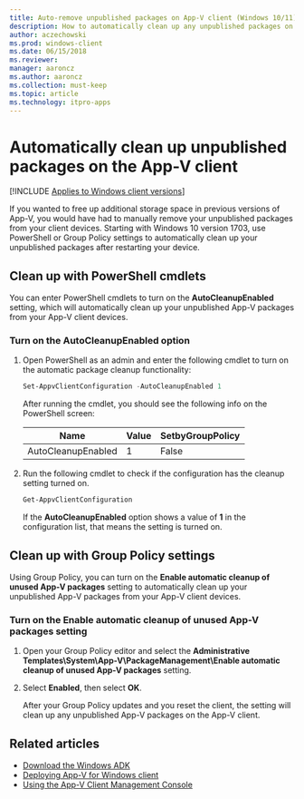 ```yaml
---
title: Auto-remove unpublished packages on App-V client (Windows 10/11)
description: How to automatically clean up any unpublished packages on your App-V client devices.
author: aczechowski
ms.prod: windows-client
ms.date: 06/15/2018
ms.reviewer: 
manager: aaroncz
ms.author: aaroncz
ms.collection: must-keep
ms.topic: article
ms.technology: itpro-apps
---
```

# Automatically clean up unpublished packages on the App-V client

[!INCLUDE [Applies to Windows client versions](../includes/applies-to-windows-client-versions.md)]

If you wanted to free up additional storage space in previous versions of App-V, you would have had to manually remove your unpublished packages from your client devices. Starting with Windows 10 version 1703, use PowerShell or Group Policy settings to automatically clean up your unpublished packages after restarting your device.

## Clean up with PowerShell cmdlets

You can enter PowerShell cmdlets to turn on the **AutoCleanupEnabled** setting, which will automatically clean up your unpublished App-V packages from your App-V client devices.

### Turn on the AutoCleanupEnabled option

1. Open PowerShell as an admin and enter the following cmdlet to turn on the automatic package cleanup functionality:

    ```PowerShell
    Set-AppvClientConfiguration -AutoCleanupEnabled 1
    ```

    After running the cmdlet, you should see the following info on the PowerShell screen:

    |Name|Value|SetbyGroupPolicy|
    |---|---|---|
    |AutoCleanupEnabled|1|False|

1. Run the following cmdlet to check if the configuration has the cleanup setting turned on.

    ```PowerShell
    Get-AppvClientConfiguration
    ```
    If the **AutoCleanupEnabled** option shows a value of **1** in the configuration list, that means the setting is turned on.

## Clean up with Group Policy settings

Using Group Policy, you can turn on the **Enable automatic cleanup of unused App-V packages** setting to automatically clean up your unpublished App-V packages from your App-V client devices.

### Turn on the Enable automatic cleanup of unused App-V packages setting

1. Open your Group Policy editor and select the **Administrative Templates\System\App-V\PackageManagement\Enable automatic cleanup of unused App-V packages** setting.

2. Select **Enabled**, then select **OK**.

    After your Group Policy updates and you reset the client, the setting will clean up any unpublished App-V packages on the App-V client.





## Related articles

- [Download the Windows ADK](https://developer.microsoft.com/windows/hardware/windows-assessment-deployment-kit)
- [Deploying App-V for Windows client](appv-deploying-appv.md)
- [Using the App-V Client Management Console](appv-using-the-client-management-console.md)
